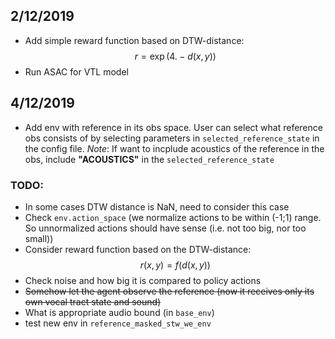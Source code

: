 ## 2/12/2019
 - Add simple reward function based on DTW-distance:
  $$r = \exp(4. - d(x,y))$$
 - Run ASAC for VTL model

## 4/12/2019
  - Add env with reference in its obs space. User can select what reference obs consists of by selecting parameters in `selected_reference_state` in the config file.
  _Note_: If want to incplude acoustics of the reference in the obs, include __"ACOUSTICS"__ in the `selected_reference_state`

### TODO:
 - In some cases DTW distance is NaN, need to consider this case
 - Check `env.action_space` (we normalize actions to be within (-1;1) range. So unnormalized actions should have sense (i.e. not too big, nor too small))
 - Consider reward function based on the DTW-distance:
 $$r(x,y) = f(d(x,y))$$
 - Check noise and how big it is compared to policy actions
 - ~~Somehow let the agent observe the reference (now it receives only its own vocal tract state and sound)~~
 - What is appropriate audio bound (in `base_env`)
 - test new env in `reference_masked_stw_we_env`
